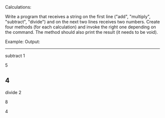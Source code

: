 Calculations:


Write a program that receives a string on the first line ("add", "multiply", "subtract", "divide") and on the next two lines receives two numbers. Create four methods (for each calculation) and invoke the right one depending on the command. The method should also print the result (it needs to be void).




Example:                  Output:

----------------------------------
subtract                   1

5

4
----------------------------------
divide                     2

8

4